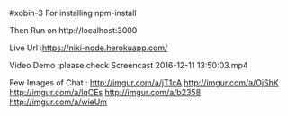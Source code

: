 #xobin-3
For installing npm-install

Then Run on http://localhost:3000

Live Url :https://niki-node.herokuapp.com/

Video Demo :please check Screencast 2016-12-11 13:50:03.mp4

Few Images of Chat :
http://imgur.com/a/jT1cA
http://imgur.com/a/OjShK
http://imgur.com/a/lqCEs
http://imgur.com/a/b2358
http://imgur.com/a/wieUm
